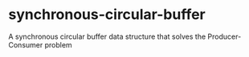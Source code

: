 # synchronous-circular-buffer
A synchronous circular buffer data structure that solves the Producer-Consumer problem
